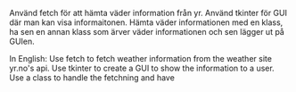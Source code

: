 Använd fetch för att hämta väder information från yr.
Använd tkinter för GUI där man kan visa informaitonen.
Hämta väder informationen med en klass, ha sen en annan
klass som ärver väder informationen och sen lägger ut
på GUIen.

In English:
Use fetch to fetch weather information from the weather site yr.no's api. Use tkinter to create a GUI to show the information to a user. Use a class to handle the fetchning
and have 